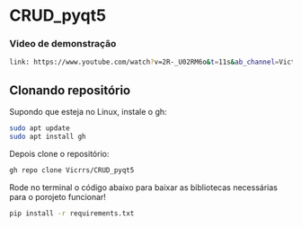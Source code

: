 # CRUD_pyqt5

### Video de demonstração
```bash
link: https://www.youtube.com/watch?v=2R-_U02RM6o&t=11s&ab_channel=VictorRoza
```

## Clonando repositório
Supondo que esteja no Linux, instale o gh:

```bash
sudo apt update
sudo apt install gh
```

Depois clone o repositório:


```bash
gh repo clone Vicrrs/CRUD_pyqt5
```
Rode no terminal o código abaixo para baixar as bibliotecas necessárias para o porojeto funcionar!

```bash
pip install -r requirements.txt
```
